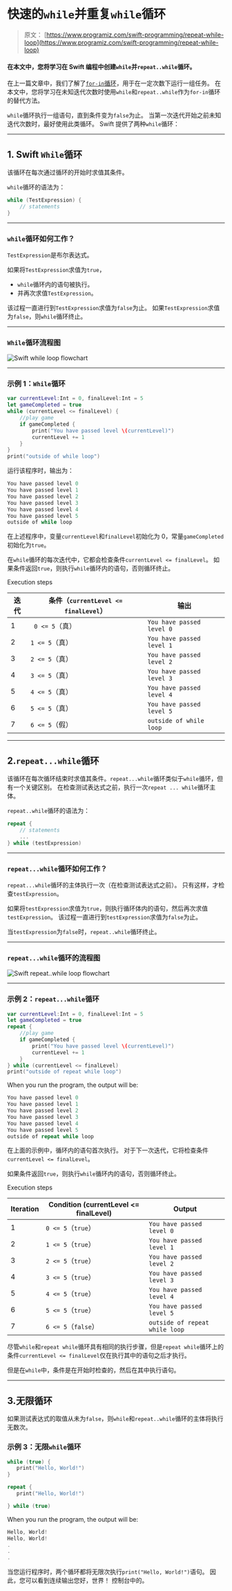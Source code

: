 # 快速的`while`并重复`while`循环

> 原文： [https://www.programiz.com/swift-programming/repeat-while-loop](https://www.programiz.com/swift-programming/repeat-while-loop)

#### 在本文中，您将学习在 Swift 编程中创建`while`并`repeat..while`循环。

在上一篇文章中，我们了解了[`for-in`循环](/swift-programming/for-in-loop "Swift for-in loop")，用于在一定次数下运行一组任务。 在本文中，您将学习在未知迭代次数时使用`while`和`repeat..while`作为`for-in`循环的替代方法。

`while`循环执行一组语句，直到条件变为`false`为止。 当第一次迭代开始之前未知迭代次数时，最好使用此类循环。 Swift 提供了两种`while`循环：

* * *

## 1\. Swift `While`循环

该循环在每次通过循环的开始时求值其条件。

`while`循环的语法为：

```swift
while (TestExpression) {
    // statements
}
```

* * *

### `while`循环如何工作？

`TestExpression`是布尔表达式。

如果将`TestExpression`求值为`true`，

*   `while`循环内的语句被执行。
*   并再次求值`TestExpression`。

该过程一直进行到`TestExpression`求值为`false`为止。 如果`TestExpression`求值为`false`，则`while`循环终止。

* * *

### `While`循环流程图

![Swift while loop flowchart](img/bf8ebb093c13c62cfa55610bdc163b19.png "Swift while loop flowchart")

* * *

### 示例 1：`While`循环

```swift
var currentLevel:Int = 0, finalLevel:Int = 5
let gameCompleted = true
while (currentLevel <= finalLevel) {
    //play game
    if gameCompleted {
        print("You have passed level \(currentLevel)")
        currentLevel += 1
    }
}
print("outside of while loop")
```

运行该程序时，输出为：

```swift
You have passed level 0
You have passed level 1
You have passed level 2
You have passed level 3
You have passed level 4
You have passed level 5
outside of while loop 
```

在上述程序中，变量`currentLevel`和`finalLevel`初始化为 0，常量`gameCompleted`初始化为`true`。

在`while`循环的每次迭代中，它都会检查条件`currentLevel <= finalLevel`。 如果条件返回`true`，则执行`while`循环内的语句，否则循环终止。

Execution steps

| 迭代 | 条件（`currentLevel <= finalLevel`） | 输出 |
| --- | --- | --- |
| 1 |` 0 <= 5`（真） | `You have passed level 0` |
| 2 | `1 <= 5`（真） | `You have passed level 1` |
| 3 | `2 <= 5`（真） | `You have passed level 2` |
| 4 | `3 <= 5`（真） | `You have passed level 3` |
| 5 | `4 <= 5`（真） | `You have passed level 4` |
| 6 | `5 <= 5`（真） | `You have passed level 5` |
| 7 | `6 <= 5`（假） | `outside of while loop ` |

* * *

## 2.`repeat...while`循环

该循环在每次循环结束时求值其条件。`repeat...while`循环类似于`while`循环，但有一个关键区别。 在检查测试表达式之前，执行一次`repeat ... while`循环主体。

`repeat..while`循环的语法为：

```swift
repeat {
    // statements
    ...
} while (testExpression)
```

* * *

### `repeat...while`循环如何工作？

`repeat...while`循环的主体执行一次（在检查测试表达式之前）。 只有这样，才检查`testExpression`。

如果将`testExpression`求值为`true`，则执行循环体内的语句，然后再次求值`testExpression`。 该过程一直进行到`testExpression`求值为`false`为止。

当`testExpression`为`false`时，`repeat..while`循环终止。

* * *

### `repeat...while`循环的流程图

![Swift repeat..while loop flowchart](img/8196f58c6f075e2d0ea80b8f6e9ad8f2.png "Swift repeat..while loop flowchart")

* * *

### 示例 2：`repeat...while`循环

```swift
var currentLevel:Int = 0, finalLevel:Int = 5
let gameCompleted = true
repeat {
    //play game
    if gameCompleted {
        print("You have passed level \(currentLevel)")
        currentLevel += 1
    }
} while (currentLevel <= finalLevel)
print("outside of repeat while loop") 
```

When you run the program, the output will be:

```swift
You have passed level 0
You have passed level 1
You have passed level 2
You have passed level 3
You have passed level 4
You have passed level 5
outside of repeat while loop 
```

在上面的示例中，循环内的语句首次执行。 对于下一次迭代，它将检查条件`currentLevel <= finalLevel`。

如果条件返回`true`，则执行`while`循环内的语句，否则循环终止。

Execution steps

| Iteration | Condition (currentLevel <= finalLevel) | Output |
| --- | --- | --- |
| 1 | `0 <= 5`（`true`） | `You have passed level 0` |
| 2 | `1 <= 5`（`true`） | `You have passed level 1` |
| 3 | `2 <= 5`（`true`） | `You have passed level 2` |
| 4 | `3 <= 5`（`true`） | `You have passed level 3` |
| 5 | `4 <= 5`（`true`） | `You have passed level 4` |
| 6 | `5 <= 5`（`true`） | `You have passed level 5` |
| 7 | `6 <= 5`（`false`） | `outside of repeat while loop ` |

尽管`while`和`repeat while`循环具有相同的执行步骤，但是`repeat while`循环上的条件`currentLevel <= finalLevel`仅在执行其中的语句之后才执行。

但是在`while`中，条件是在开始时检查的，然后在其中执行语句。

* * *

## 3.无限循环

如果测试表达式的取值从未为`false`，则`while`和`repeat..while`循环的主体将执行无数次。

### 示例 3：无限`while`循环

```swift
while (true) {
   print("Hello, World!")
}
```

```swift
repeat {
   print("Hello, World!")

} while (true)
```

When you run the program, the output will be:

```swift
Hello, World!
Hello, World!
.
.
.
```

当您运行程序时，两个循环都将无限次执行`print("Hello, World!")`语句。 因此，您可以看到连续输出<string>您好，世界！ 控制台中的</string>。